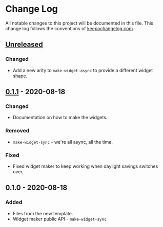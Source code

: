 # Change Log
All notable changes to this project will be documented in this file. This change log follows the conventions of [keepachangelog.com](http://keepachangelog.com/).

## [Unreleased]
### Changed
- Add a new arity to `make-widget-async` to provide a different widget shape.

## [0.1.1] - 2020-08-18
### Changed
- Documentation on how to make the widgets.

### Removed
- `make-widget-sync` - we're all async, all the time.

### Fixed
- Fixed widget maker to keep working when daylight savings switches over.

## 0.1.0 - 2020-08-18
### Added
- Files from the new template.
- Widget maker public API - `make-widget-sync`.

[Unreleased]: https://github.com/your-name/parser/compare/0.1.1...HEAD
[0.1.1]: https://github.com/your-name/parser/compare/0.1.0...0.1.1
